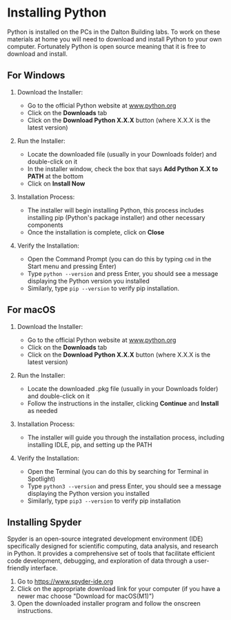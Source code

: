 # Installing Python

Python is installed on the PCs in the Dalton Building labs. To work on these materials at home you will need to download and install Python to your own computer. Fortunately Python is open source meaning that it is free to download and install.

## For Windows

1. Download the Installer:

    - Go to the official Python website at <a href="https://www.python.org" target="_blank">www.python.org</a>
    - Click on the **Downloads** tab
    - Click on the **Download Python X.X.X** button (where X.X.X is the latest version)

2. Run the Installer:

    - Locate the downloaded file (usually in your Downloads folder) and double-click on it
    - In the installer window, check the box that says **Add Python X.X to PATH** at the bottom
    - Click on **Install Now**

3. Installation Process:

    - The installer will begin installing Python, this process includes installing pip (Python's package installer) and other necessary components
    - Once the installation is complete, click on **Close**

4. Verify the Installation:

    - Open the Command Prompt (you can do this by typing `cmd` in the Start menu and pressing Enter)
    - Type `python --version` and press Enter, you should see a message displaying the Python version you installed
    - Similarly, type `pip --version` to verify pip installation.

## For macOS

1. Download the Installer:

    - Go to the official Python website at <a href="https://www.python.org" target="_blank">www.python.org</a>
    - Click on the **Downloads** tab
    - Click on the **Download Python X.X.X** button (where X.X.X is the latest version)

2. Run the Installer:

    - Locate the downloaded .pkg file (usually in your Downloads folder) and double-click on it
    - Follow the instructions in the installer, clicking **Continue** and **Install** as needed

3. Installation Process:

    - The installer will guide you through the installation process, including installing IDLE, pip, and setting up the PATH

4. Verify the Installation:

    - Open the Terminal (you can do this by searching for Terminal in Spotlight)
    - Type `python3 --version` and press Enter, you should see a message displaying the Python version you installed
    - Similarly, type `pip3 --version` to verify pip installation

## Installing Spyder

Spyder is an open-source integrated development environment (IDE) specifically designed for scientific computing, data analysis, and research in Python. It provides a comprehensive set of tools that facilitate efficient code development, debugging, and exploration of data through a user-friendly interface.

1. Go to <a href="https://www.spyder-ide.org" target="_blank">https://www.spyder-ide.org</a>
2. Click on the appropriate download link for your computer (if you have a newer mac choose "Download for macOS(M1)")
3. Open the downloaded installer program and follow the onscreen instructions.
